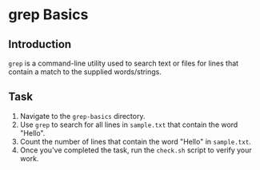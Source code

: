 # grep Basics

## Introduction

`grep` is a command-line utility used to search text or files for lines that contain a match to the supplied words/strings.

## Task

1. Navigate to the `grep-basics` directory.
2. Use `grep` to search for all lines in `sample.txt` that contain the word "Hello".
3. Count the number of lines that contain the word "Hello" in `sample.txt`.
4. Once you've completed the task, run the `check.sh` script to verify your work.
